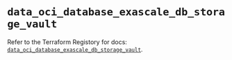 # `data_oci_database_exascale_db_storage_vault`

Refer to the Terraform Registory for docs: [`data_oci_database_exascale_db_storage_vault`](https://registry.terraform.io/providers/oracle/oci/6.18.0/docs/data-sources/database_exascale_db_storage_vault).
